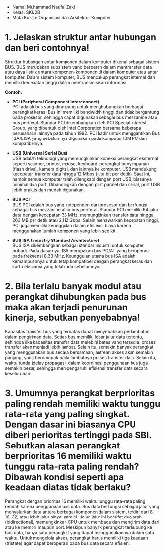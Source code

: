 * Nama: Muhammad Naufal Zaki
* Kelas: SKU2B
* Mata Kuliah: Organisasi dan Arsitektur Komputer

# 1. Jelaskan struktur antar hubungan dan beri contohnya!
Struktur hubungan antar komponen dalam komputer dikenal sebagai sistem BUS. BUS merupakan subsistem yang berperan dalam mentransfer data atau daya listrik antara komponen-komponen di dalam komputer atau antar komputer. Dalam sistem komputer, BUS mencakup perangkat internal dan memiliki kecepatan tinggi dalam mentransmisikan informasi.  

**Contoh:**  
- **PCI (Peripheral Component Interconnect)**  
  PCI adalah bus yang dirancang untuk menghubungkan berbagai perangkat keras. Bus ini memiliki bandwidth tinggi dan tidak bergantung pada prosesor, sehingga dapat digunakan sebagai bus mezzanine atau bus periferal. Standar PCI dikembangkan oleh PCI Special Interest Group, yang dibentuk oleh Intel Corporation bersama beberapa perusahaan lainnya pada tahun 1992. PCI hadir untuk menggantikan Bus ISA/EISA yang sebelumnya digunakan pada komputer IBM PC dan kompatibelnya.  

- **USB (Universal Serial Bus)**  
  USB adalah teknologi yang memungkinkan koneksi perangkat eksternal seperti scanner, printer, mouse, keyboard, perangkat penyimpanan (flash drive), kamera digital, dan lainnya ke komputer. USB mendukung kecepatan transfer data hingga 12 Mbps (juta bit per detik). Saat ini, hampir semua komputer telah dilengkapi dengan port USB, biasanya minimal dua port. Dibandingkan dengan port paralel dan serial, port USB lebih praktis dan mudah digunakan.  

- **BUS PCI**  
  BUS PCI adalah bus yang independen dari prosesor dan berfungsi sebagai bus mezzanine atau bus periferal. Standar PCI memiliki 64 jalur data dengan kecepatan 33 MHz, memungkinkan transfer data hingga 263 MB per detik atau 2,112 Gbps. Selain menawarkan kecepatan tinggi, PCI juga memiliki keunggulan dalam efisiensi biaya karena menggunakan jumlah komponen yang lebih sedikit.  

- **BUS ISA (Industry Standard Architecture)**  
  BUS ISA dikembangkan sebagai standar industri untuk komputer pribadi. Pada dasarnya, ISA merupakan bus PC/AT yang beroperasi pada frekuensi 8,33 MHz. Keunggulan utama bus ISA adalah kemampuannya untuk tetap kompatibel dengan perangkat keras dan kartu ekspansi yang telah ada sebelumnya.
  
# 2. Bila terlalu banyak modul atau perangkat dihubungkan pada bus maka akan terjadi penurunan kinerja, sebutkan penyebabnya!
Kapasitas transfer bus yang terbatas dapat menyebabkan perlambatan dalam pengiriman data. Setiap bus memiliki lebar jalur data tertentu, sehingga jika kapasitas transfer data melebihi batas yang tersedia, proses transfer akan menjadi lebih lambat. Selain itu, semakin banyak perangkat yang menggunakan bus secara bersamaan, antrean akses akan semakin panjang, yang berdampak pada lambatnya proses transfer data. Selain itu, waktu tunda (delay propagasi) dalam koordinasi penggunaan bus juga semakin besar, sehingga mempengaruhi efisiensi transfer data secara keseluruhan.

# 3. Umumnya perangkat berprioritas paling rendah memiliki waktu tunggu rata-rata yang paling singkat. Dengan dasar ini biasanya CPU diberi perioritas tertinggi pada SBI. Sebutkan alasan perangkat berprioritas 16 memiliki waktu tunggu rata-rata paling rendah? Dibawah kondisi seperti apa keadaan diatas tidak berlaku?
Perangkat dengan prioritas 16 memiliki waktu tunggu rata-rata paling rendah karena penggunaan bus data. Bus data berfungsi sebagai jalur yang menyalurkan data antara berbagai komponen dalam sistem, terdiri dari 8, 16, 32, atau lebih jalur sinyal paralel. Jalur-jalur ini bersifat dua arah (bidirectional), memungkinkan CPU untuk membaca dan mengirim data dari atau ke memori maupun port. Meskipun banyak perangkat terhubung ke bus data, hanya satu perangkat yang dapat menggunakannya dalam satu waktu. Untuk mengelola akses, perangkat harus memiliki tiga keadaan (tristate) agar dapat beroperasi pada bus data secara efisien.
